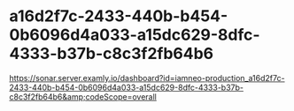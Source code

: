 # a16d2f7c-2433-440b-b454-0b6096d4a033-a15dc629-8dfc-4333-b37b-c8c3f2fb64b6
https://sonar.server.examly.io/dashboard?id=iamneo-production_a16d2f7c-2433-440b-b454-0b6096d4a033-a15dc629-8dfc-4333-b37b-c8c3f2fb64b6&amp;codeScope=overall
